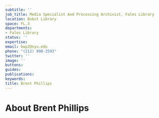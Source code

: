 ```yaml
---
subtitle: ''
job_title: Media Specialist And Processing Archivist, Fales Library
location: Bobst Library
space: FL.3
departments:
- Fales Library
status: ''
expertise: 
email: bwp2@nyu.edu
phone: "(212) 998-2593"
twitter: ''
image: ''
buttons: 
guides: 
publications: 
keywords: 
title: Brent Phillips
---
```


# About Brent Phillips
